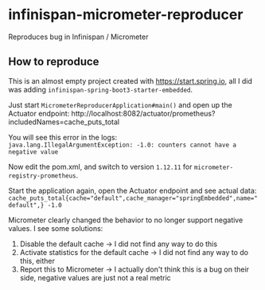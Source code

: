# infinispan-micrometer-reproducer
Reproduces bug in Infinispan / Micrometer

## How to reproduce
This is an almost empty project created with https://start.spring.io, all I did was
adding `infinispan-spring-boot3-starter-embedded`.

Just start `MicrometerReproducerApplication#main()` and open up the Actuator endpoint:
http://localhost:8082/actuator/prometheus?includedNames=cache_puts_total

You will see this error in the logs:  
`java.lang.IllegalArgumentException: -1.0: counters cannot have a negative value`

Now edit the pom.xml, and switch to version `1.12.11` for `micrometer-registry-prometheus`.

Start the application again, open the Actuator endpoint and see actual data:  
`cache_puts_total{cache="default",cache_manager="springEmbedded",name="default",} -1.0`

Micrometer clearly changed the behavior to no longer support negative values. 
I see some solutions:
1. Disable the default cache -> I did not find any way to do this
2. Activate statistics for the default cache -> I did not find any way to do this, either
3. Report this to Micrometer -> I actually don't think this is a bug on their side, negative values are just not a real metric